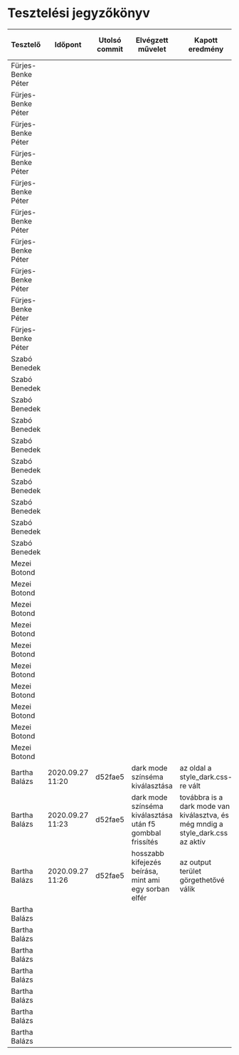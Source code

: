 Tesztelési jegyzőkönyv
======================

| Tesztelő  | Időpont | Utolsó commit | Elvégzett művelet | Kapott eredmény | Helyes-e a kapott eredmény | Mit tesztelt ezzel? |
| ------------- | ------------- | ------------- | ------------- | ------------- | ------------- | ------------- |
| Fürjes-Benke Péter |   |   |   |   |   |  |
| Fürjes-Benke Péter |   |   |   |   |   |  |
| Fürjes-Benke Péter |   |   |   |   |   |  |
| Fürjes-Benke Péter |   |   |   |   |   |  |
| Fürjes-Benke Péter |   |   |   |   |   |  |
| Fürjes-Benke Péter |   |   |   |   |   |  |
| Fürjes-Benke Péter |   |   |   |   |   |  |
| Fürjes-Benke Péter |   |   |   |   |   |  |
| Fürjes-Benke Péter |   |   |   |   |   |  |
| Fürjes-Benke Péter |   |   |   |   |   |  |
| Szabó Benedek |   |   |   |   |   |  |
| Szabó Benedek |   |   |   |   |   |  |
| Szabó Benedek |   |   |   |   |   |  |
| Szabó Benedek |   |   |   |   |   |  |
| Szabó Benedek |   |   |   |   |   |  |
| Szabó Benedek |   |   |   |   |   |  |
| Szabó Benedek |   |   |   |   |   |  |
| Szabó Benedek |   |   |   |   |   |  |
| Szabó Benedek |   |   |   |   |   |  |
| Szabó Benedek |   |   |   |   |   |  |
| Mezei Botond |   |   |   |   |   |  |
| Mezei Botond |   |   |   |   |   |  |
| Mezei Botond |   |   |   |   |   |  |
| Mezei Botond |   |   |   |   |   |  |
| Mezei Botond |   |   |   |   |   |  |
| Mezei Botond |   |   |   |   |   |  |
| Mezei Botond |   |   |   |   |   |  |
| Mezei Botond |   |   |   |   |   |  |
| Mezei Botond |   |   |   |   |   |  |
| Mezei Botond |   |   |   |   |   |  |
| Bartha Balázs | 2020.09.27 11:20 | d52fae5 | dark mode színséma kiválasztása | az oldal a style_dark.css-re vált | Igen | a színsémaválasztó lista működése |
| Bartha Balázs | 2020.09.27 11:23 | d52fae5 | dark mode színséma kiválasztása után f5 gombbal frissítés | továbbra is a dark mode van kiválasztva, és még mndig a style_dark.css az aktív | Igen | a színsémaválasztó lista működése |
| Bartha Balázs | 2020.09.27 11:26 | d52fae5 | hosszabb kifejezés beírása, mint ami egy sorban elfér | az output terület görgethetővé válik | Igen | az output_area helyes CSS beállítását |
| Bartha Balázs |   |   |   |   |   |  |
| Bartha Balázs |   |   |   |   |   |  |
| Bartha Balázs |   |   |   |   |   |  |
| Bartha Balázs |   |   |   |   |   |  |
| Bartha Balázs |   |   |   |   |   |  |
| Bartha Balázs |   |   |   |   |   |  |
| Bartha Balázs |   |   |   |   |   |  |